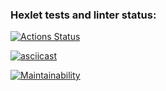 ### Hexlet tests and linter status:
[![Actions Status](https://github.com/Mr-XEN/java-project-lvl2/workflows/hexlet-check/badge.svg)](https://github.com/Mr-XEN/java-project-lvl2/actions)

[![asciicast](https://asciinema.org/a/ndsQNwWH6W8c639OX9I7OHA5d.svg)](https://asciinema.org/a/ndsQNwWH6W8c639OX9I7OHA5d)

[![Maintainability](https://api.codeclimate.com/v1/badges/CODECLIMATESEC/maintainability)](https://codeclimate.com/github/Mr-XEN/java-project-lvl2/maintainability)